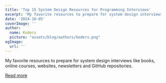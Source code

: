 ```yaml
---
title: 'Top 15 System Design Resources for Programming Interviews'
excerpt: 'My favorite resources to prepare for system design interviews like books, online courses, websites, newsletters and GitHub repositories. '
date: '2024-10-05'
coverImage: ''
author:
  name: Koders
  picture: "assets/blog/authors/koders.png"
ogImage:
  url: ''
---
```


My favorite resources to prepare for system design interviews like books, online courses, websites, newsletters and GitHub repositories. 

[Read more](https://dev.to/somadevtoo/top-15-system-design-resources-for-programming-interviews-1m15)
